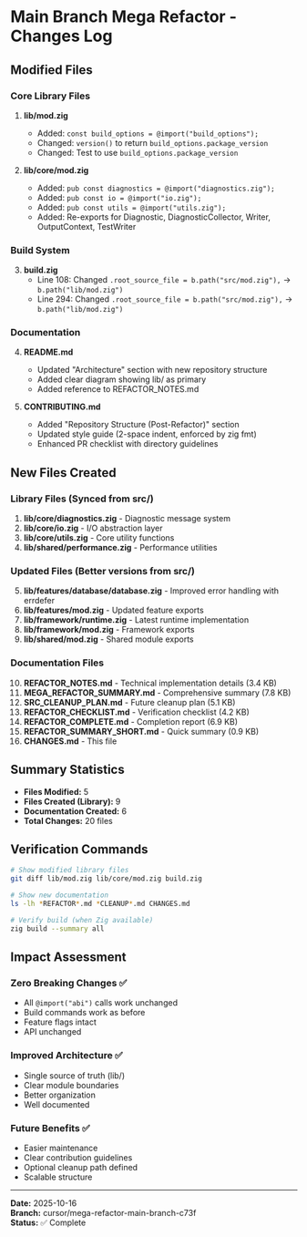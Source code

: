 # Main Branch Mega Refactor - Changes Log

## Modified Files

### Core Library Files
1. **lib/mod.zig**
   - Added: `const build_options = @import("build_options");`
   - Changed: `version()` to return `build_options.package_version`
   - Changed: Test to use `build_options.package_version`

2. **lib/core/mod.zig**
   - Added: `pub const diagnostics = @import("diagnostics.zig");`
   - Added: `pub const io = @import("io.zig");`
   - Added: `pub const utils = @import("utils.zig");`
   - Added: Re-exports for Diagnostic, DiagnosticCollector, Writer, OutputContext, TestWriter

### Build System
3. **build.zig**
   - Line 108: Changed `.root_source_file = b.path("src/mod.zig"),` → `b.path("lib/mod.zig")`
   - Line 294: Changed `.root_source_file = b.path("src/mod.zig"),` → `b.path("lib/mod.zig")`

### Documentation
4. **README.md**
   - Updated "Architecture" section with new repository structure
   - Added clear diagram showing lib/ as primary
   - Added reference to REFACTOR_NOTES.md

5. **CONTRIBUTING.md**
   - Added "Repository Structure (Post-Refactor)" section
   - Updated style guide (2-space indent, enforced by zig fmt)
   - Enhanced PR checklist with directory guidelines

## New Files Created

### Library Files (Synced from src/)
1. **lib/core/diagnostics.zig** - Diagnostic message system
2. **lib/core/io.zig** - I/O abstraction layer
3. **lib/core/utils.zig** - Core utility functions
4. **lib/shared/performance.zig** - Performance utilities

### Updated Files (Better versions from src/)
5. **lib/features/database/database.zig** - Improved error handling with errdefer
6. **lib/features/mod.zig** - Updated feature exports
7. **lib/framework/runtime.zig** - Latest runtime implementation
8. **lib/framework/mod.zig** - Framework exports
9. **lib/shared/mod.zig** - Shared module exports

### Documentation Files
10. **REFACTOR_NOTES.md** - Technical implementation details (3.4 KB)
11. **MEGA_REFACTOR_SUMMARY.md** - Comprehensive summary (7.8 KB)
12. **SRC_CLEANUP_PLAN.md** - Future cleanup plan (5.1 KB)
13. **REFACTOR_CHECKLIST.md** - Verification checklist (4.2 KB)
14. **REFACTOR_COMPLETE.md** - Completion report (6.9 KB)
15. **REFACTOR_SUMMARY_SHORT.md** - Quick summary (0.9 KB)
16. **CHANGES.md** - This file

## Summary Statistics

- **Files Modified:** 5
- **Files Created (Library):** 9
- **Documentation Created:** 6
- **Total Changes:** 20 files

## Verification Commands

```bash
# Show modified library files
git diff lib/mod.zig lib/core/mod.zig build.zig

# Show new documentation
ls -lh *REFACTOR*.md *CLEANUP*.md CHANGES.md

# Verify build (when Zig available)
zig build --summary all
```

## Impact Assessment

### Zero Breaking Changes ✅
- All `@import("abi")` calls work unchanged
- Build commands work as before
- Feature flags intact
- API unchanged

### Improved Architecture ✅
- Single source of truth (lib/)
- Clear module boundaries
- Better organization
- Well documented

### Future Benefits ✅
- Easier maintenance
- Clear contribution guidelines
- Optional cleanup path defined
- Scalable structure

---

**Date:** 2025-10-16  
**Branch:** cursor/mega-refactor-main-branch-c73f  
**Status:** ✅ Complete
